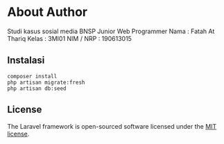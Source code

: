 # About Author
Studi kasus sosial media BNSP Junior Web Programmer
Nama : Fatah At Thariq
Kelas : 3MI01
NIM / NRP : 190613015

## Instalasi

```
composer install
php artisan migrate:fresh
php artisan db:seed
```


## License

The Laravel framework is open-sourced software licensed under the [MIT license](https://opensource.org/licenses/MIT).
